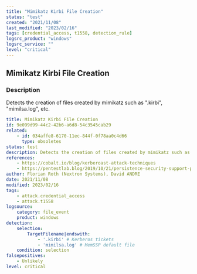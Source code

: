 ```yaml
---
title: "Mimikatz Kirbi File Creation"
status: "test"
created: "2021/11/08"
last_modified: "2023/02/16"
tags: [credential_access, t1558, detection_rule]
logsrc_product: "windows"
logsrc_service: ""
level: "critical"
---
```


## Mimikatz Kirbi File Creation

### Description

Detects the creation of files created by mimikatz such as ".kirbi", "mimilsa.log", etc.

```yml
title: Mimikatz Kirbi File Creation
id: 9e099d99-44c2-42b6-a6d8-54c3545cab29
related:
    - id: 034affe8-6170-11ec-844f-0f78aa0c4d66
      type: obsoletes
status: test
description: Detects the creation of files created by mimikatz such as ".kirbi", "mimilsa.log", etc.
references:
    - https://cobalt.io/blog/kerberoast-attack-techniques
    - https://pentestlab.blog/2019/10/21/persistence-security-support-provider/
author: Florian Roth (Nextron Systems), David ANDRE
date: 2021/11/08
modified: 2023/02/16
tags:
    - attack.credential_access
    - attack.t1558
logsource:
    category: file_event
    product: windows
detection:
    selection:
        TargetFilename|endswith:
            - '.kirbi' # Kerberos tickets
            - 'mimilsa.log' # MemSSP default file
    condition: selection
falsepositives:
    - Unlikely
level: critical

```
